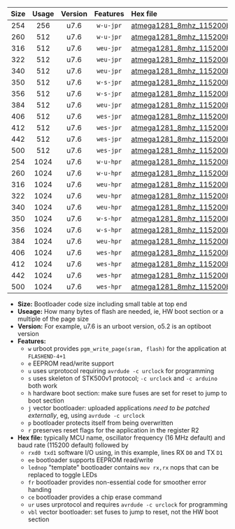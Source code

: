 |Size|Usage|Version|Features|Hex file|
|:-:|:-:|:-:|:-:|:--|
|254|256|u7.6|`w-u-jpr`|[atmega1281_8mhz_115200bps_rxe0_txe1_ur_vbl.hex](https://raw.githubusercontent.com/stefanrueger/urboot/main/atmega1281_8mhz_115200bps_rxe0_txe1_ur_vbl.hex)|
|260|512|u7.6|`w-u-jpr`|[atmega1281_8mhz_115200bps_rxe0_txe1_lednop_ur_vbl.hex](https://raw.githubusercontent.com/stefanrueger/urboot/main/atmega1281_8mhz_115200bps_rxe0_txe1_lednop_ur_vbl.hex)|
|316|512|u7.6|`weu-jpr`|[atmega1281_8mhz_115200bps_rxe0_txe1_ee_ur_vbl.hex](https://raw.githubusercontent.com/stefanrueger/urboot/main/atmega1281_8mhz_115200bps_rxe0_txe1_ee_ur_vbl.hex)|
|322|512|u7.6|`weu-jpr`|[atmega1281_8mhz_115200bps_rxe0_txe1_ee_lednop_ur_vbl.hex](https://raw.githubusercontent.com/stefanrueger/urboot/main/atmega1281_8mhz_115200bps_rxe0_txe1_ee_lednop_ur_vbl.hex)|
|340|512|u7.6|`weu-jpr`|[atmega1281_8mhz_115200bps_rxe0_txe1_ee_lednop_fr_ur_vbl.hex](https://raw.githubusercontent.com/stefanrueger/urboot/main/atmega1281_8mhz_115200bps_rxe0_txe1_ee_lednop_fr_ur_vbl.hex)|
|350|512|u7.6|`w-s-jpr`|[atmega1281_8mhz_115200bps_rxe0_txe1_vbl.hex](https://raw.githubusercontent.com/stefanrueger/urboot/main/atmega1281_8mhz_115200bps_rxe0_txe1_vbl.hex)|
|356|512|u7.6|`w-s-jpr`|[atmega1281_8mhz_115200bps_rxe0_txe1_lednop_vbl.hex](https://raw.githubusercontent.com/stefanrueger/urboot/main/atmega1281_8mhz_115200bps_rxe0_txe1_lednop_vbl.hex)|
|384|512|u7.6|`weu-jpr`|[atmega1281_8mhz_115200bps_rxe0_txe1_ee_lednop_fr_ce_ur_vbl.hex](https://raw.githubusercontent.com/stefanrueger/urboot/main/atmega1281_8mhz_115200bps_rxe0_txe1_ee_lednop_fr_ce_ur_vbl.hex)|
|406|512|u7.6|`wes-jpr`|[atmega1281_8mhz_115200bps_rxe0_txe1_ee_vbl.hex](https://raw.githubusercontent.com/stefanrueger/urboot/main/atmega1281_8mhz_115200bps_rxe0_txe1_ee_vbl.hex)|
|412|512|u7.6|`wes-jpr`|[atmega1281_8mhz_115200bps_rxe0_txe1_ee_lednop_vbl.hex](https://raw.githubusercontent.com/stefanrueger/urboot/main/atmega1281_8mhz_115200bps_rxe0_txe1_ee_lednop_vbl.hex)|
|442|512|u7.6|`wes-jpr`|[atmega1281_8mhz_115200bps_rxe0_txe1_ee_lednop_fr_vbl.hex](https://raw.githubusercontent.com/stefanrueger/urboot/main/atmega1281_8mhz_115200bps_rxe0_txe1_ee_lednop_fr_vbl.hex)|
|500|512|u7.6|`wes-jpr`|[atmega1281_8mhz_115200bps_rxe0_txe1_ee_lednop_fr_ce_vbl.hex](https://raw.githubusercontent.com/stefanrueger/urboot/main/atmega1281_8mhz_115200bps_rxe0_txe1_ee_lednop_fr_ce_vbl.hex)|
|254|1024|u7.6|`w-u-hpr`|[atmega1281_8mhz_115200bps_rxe0_txe1_ur.hex](https://raw.githubusercontent.com/stefanrueger/urboot/main/atmega1281_8mhz_115200bps_rxe0_txe1_ur.hex)|
|260|1024|u7.6|`w-u-hpr`|[atmega1281_8mhz_115200bps_rxe0_txe1_lednop_ur.hex](https://raw.githubusercontent.com/stefanrueger/urboot/main/atmega1281_8mhz_115200bps_rxe0_txe1_lednop_ur.hex)|
|316|1024|u7.6|`weu-hpr`|[atmega1281_8mhz_115200bps_rxe0_txe1_ee_ur.hex](https://raw.githubusercontent.com/stefanrueger/urboot/main/atmega1281_8mhz_115200bps_rxe0_txe1_ee_ur.hex)|
|322|1024|u7.6|`weu-hpr`|[atmega1281_8mhz_115200bps_rxe0_txe1_ee_lednop_ur.hex](https://raw.githubusercontent.com/stefanrueger/urboot/main/atmega1281_8mhz_115200bps_rxe0_txe1_ee_lednop_ur.hex)|
|340|1024|u7.6|`weu-hpr`|[atmega1281_8mhz_115200bps_rxe0_txe1_ee_lednop_fr_ur.hex](https://raw.githubusercontent.com/stefanrueger/urboot/main/atmega1281_8mhz_115200bps_rxe0_txe1_ee_lednop_fr_ur.hex)|
|350|1024|u7.6|`w-s-hpr`|[atmega1281_8mhz_115200bps_rxe0_txe1.hex](https://raw.githubusercontent.com/stefanrueger/urboot/main/atmega1281_8mhz_115200bps_rxe0_txe1.hex)|
|356|1024|u7.6|`w-s-hpr`|[atmega1281_8mhz_115200bps_rxe0_txe1_lednop.hex](https://raw.githubusercontent.com/stefanrueger/urboot/main/atmega1281_8mhz_115200bps_rxe0_txe1_lednop.hex)|
|384|1024|u7.6|`weu-hpr`|[atmega1281_8mhz_115200bps_rxe0_txe1_ee_lednop_fr_ce_ur.hex](https://raw.githubusercontent.com/stefanrueger/urboot/main/atmega1281_8mhz_115200bps_rxe0_txe1_ee_lednop_fr_ce_ur.hex)|
|406|1024|u7.6|`wes-hpr`|[atmega1281_8mhz_115200bps_rxe0_txe1_ee.hex](https://raw.githubusercontent.com/stefanrueger/urboot/main/atmega1281_8mhz_115200bps_rxe0_txe1_ee.hex)|
|412|1024|u7.6|`wes-hpr`|[atmega1281_8mhz_115200bps_rxe0_txe1_ee_lednop.hex](https://raw.githubusercontent.com/stefanrueger/urboot/main/atmega1281_8mhz_115200bps_rxe0_txe1_ee_lednop.hex)|
|442|1024|u7.6|`wes-hpr`|[atmega1281_8mhz_115200bps_rxe0_txe1_ee_lednop_fr.hex](https://raw.githubusercontent.com/stefanrueger/urboot/main/atmega1281_8mhz_115200bps_rxe0_txe1_ee_lednop_fr.hex)|
|500|1024|u7.6|`wes-hpr`|[atmega1281_8mhz_115200bps_rxe0_txe1_ee_lednop_fr_ce.hex](https://raw.githubusercontent.com/stefanrueger/urboot/main/atmega1281_8mhz_115200bps_rxe0_txe1_ee_lednop_fr_ce.hex)|

- **Size:** Bootloader code size including small table at top end
- **Useage:** How many bytes of flash are needed, ie, HW boot section or a multiple of the page size
- **Version:** For example, u7.6 is an urboot version, o5.2 is an optiboot version
- **Features:**
  + `w` urboot provides `pgm_write_page(sram, flash)` for the application at `FLASHEND-4+1`
  + `e` EEPROM read/write support
  + `u` uses urprotocol requiring `avrdude -c urclock` for programming
  + `s` uses skeleton of STK500v1 protocol; `-c urclock` and `-c arduino` both work
  + `h` hardware boot section: make sure fuses are set for reset to jump to boot section
  + `j` vector bootloader: uploaded applications *need to be patched externally*, eg, using `avrdude -c urclock`
  + `p` bootloader protects itself from being overwritten
  + `r` preserves reset flags for the application in the register R2
- **Hex file:** typically MCU name, oscillator frequency (16 MHz default) and baud rate (115200 default) followed by
  + `rxd0 txd1` software I/O using, in this example, lines RX `D0` and TX `D1`
  + `ee` bootloader supports EEPROM read/write
  + `lednop` "template" bootloader contains `mov rx,rx` nops that can be replaced to toggle LEDs
  + `fr` bootloader provides non-essential code for smoother error handing
  + `ce` bootloader provides a chip erase command
  + `ur` uses urprotocol and requires `avrdude -c urclock` for programming
  + `vbl` vector bootloader: set fuses to jump to reset, not the HW boot section
